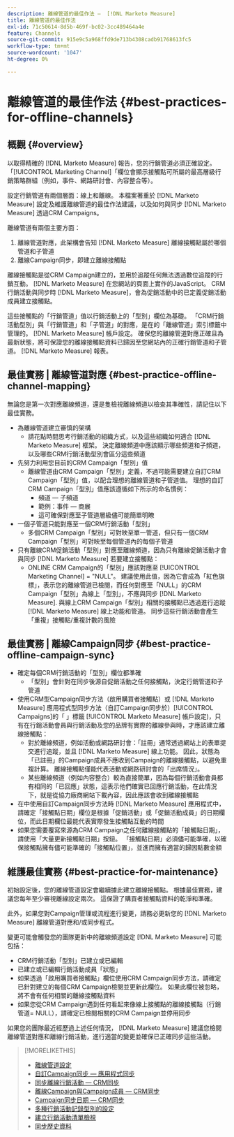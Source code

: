 ```yaml
---
description: 離線管道的最佳作法 —  [!DNL Marketo Measure]
title: 離線管道的最佳作法
exl-id: 71c50614-8d5b-469f-bc02-3cc489464a4e
feature: Channels
source-git-commit: 915e9c5a968ffd9de713b4308cadb91768613fc5
workflow-type: tm+mt
source-wordcount: '1047'
ht-degree: 0%

---
```


# 離線管道的最佳作法 {#best-practices-for-offline-channels}

## 概觀 {#overview}

以取得精確的 [!DNL Marketo Measure] 報告，您的行銷管道必須正確設定。 「[!UICONTROL Marketing Channel]「欄位會顯示接觸點可所屬的最高層級行銷策略群組（例如，事件、網路研討會、內容整合等）。

設定行銷管道有兩個層面：線上和離線。 本檔案著重於 [!DNL Marketo Measure] 設定及維護離線管道的最佳作法建議，以及如何與同步 [!DNL Marketo Measure] 透過CRM Campaigns。

離線管道有兩個主要方面：

1. 離線管道對應，此架構會告知 [!DNL Marketo Measure] 離線接觸點屬於哪個管道和子管道
1. 離線Campaign同步，即建立離線接觸點

離線接觸點是從CRM Campaign建立的，並用於追蹤任何無法透過數位追蹤的行銷互動。 [!DNL Marketo Measure] 在您網站的頁面上實作的JavaScript。 CRM行銷活動與同步時 [!DNL Marketo Measure]，會為促銷活動中的已定義促銷活動成員建立接觸點。

這些接觸點的「行銷管道」值以行銷活動上的「型別」欄位為基礎。 「CRM行銷活動型別」與「行銷管道」和「子管道」的對應，是在的「離線管道」索引標籤中管理的。 [!DNL Marketo Measure] 帳戶設定。 確保您的離線管道對應正確且為最新狀態，將可保證您的離線接觸點資料已歸因至您網站內的正確行銷管道和子管道。 [!DNL Marketo Measure] 報表。

## 最佳實務 | 離線管道對應 {#best-practice-offline-channel-mapping}

無論您是第一次對應離線頻道，還是隻檢視離線頻道以檢查其準確性，請記住以下最佳實務。

* 為離線管道建立審慎的架構
   * 請花點時間思考行銷活動的組織方式，以及這些組織如何適合 [!DNL Marketo Measure] 框架。 決定離線頻道中應該顯示哪些頻道和子頻道，以及哪些CRM行銷活動型別會區分這些頻道
* 先努力利用您目前的CRM Campaign「型別」值
   * 離線管道由CRM Campaign「型別」定義，不過可能需要建立自訂CRM Campaign「型別」值，以配合理想的離線管道和子管道值。 理想的自訂CRM Campaign「型別」值應該遵循如下所示的命名慣例：
      * 頻道 — 子頻道
      * 範例：事件 — 商展
      * 這可確保對應至子管道層級儘可能簡單明瞭
* 一個子管道只能對應至一個CRM行銷活動「型別」
   * 多個CRM Campaign「型別」可對映至單一管道，但只有一個CRM Campaign「型別」可對映至每個管道內的每個子管道
* 只有離線CRM促銷活動「型別」對應至離線頻道，因為只有離線促銷活動才會與同步 [!DNL Marketo Measure] 若要建立接觸點：
   * ONLINE CRM Campaign的「型別」應該對應至 [!UICONTROL Marketing Channel] = &quot;NULL&quot;。 建議使用此值，因為它會成為「紅色旗標」，表示您的離線管道已檢閱，而任何對應至「NULL」的CRM Campaign「型別」為線上「型別」，不應與同步 [!DNL Marketo Measure]. 與線上CRM Campaign「型別」相關的接觸點已透過進行追蹤 [!DNL Marketo Measure] 線上功能和管道。 同步這些行銷活動會產生「重複」接觸點/重複計數的風險

## 最佳實務 | 離線Campaign同步 {#best-practice-offline-campaign-sync}

* 確定每個CRM行銷活動的「型別」欄位都準確
   * 「型別」會針對在同步後源自促銷活動之任何接觸點，決定行銷管道和子管道
* 使用CRM型Campaign同步方法（啟用購買者接觸點）或 [!DNL Marketo Measure] 應用程式型同步方法（自訂Campaign同步於）[!UICONTROL Campaigns]的「 」標籤 [!UICONTROL Marketo Measure] 帳戶設定)，只有在行銷活動會員與行銷活動及您的品牌有實際的離線參與時，才應該建立離線接觸點：
   * 對於離線頻道，例如活動或網路研討會：「註冊」通常透過網站上的表單提交進行追蹤，並且 [!DNL Marketo Measure] 線上功能。 因此，狀態為「已註冊」的Campaign成員不應收到Campaign的離線接觸點，以避免重複計算。 離線接觸點僅能代表活動或網路研討會的「出席情況」。
   * 某些離線頻道（例如內容整合）較為直接簡單，因為每個行銷活動會員都有相同的「已回應」狀態，這表示他們確實已回應行銷活動，在此情況下，就是從協力廠商網站下載內容，因此應該會收到離線接觸點
* 在中使用自訂Campaign同步方法時 [!DNL Marketo Measure] 應用程式中，請確定「接觸點日期」欄位是根據「促銷活動」或「促銷活動成員」的日期欄位，而此日期欄位最能代表實際發生接觸點互動的時間
* 如果您需要覆寫來源為CRM Campaign之任何離線接觸點的「接觸點日期」，請使用「大量更新接觸點日期」按鈕。 「接觸點日期」必須儘可能準確，以確保接觸點擁有儘可能準確的「接觸點位置」，並進而擁有適當的歸因點數金額

## 維護最佳實務 {#best-practice-for-maintenance}

初始設定後，您的離線管道設定會繼續據此建立離線接觸點。 根據最佳實務，建議您每年至少審視離線設定兩次。 這保證了購買者接觸點資料的乾淨和準確。

此外，如果您對Campaign管理或流程進行變更，請務必更新您的 [!DNL Marketo Measure] 離線管道對應和/或同步程式。

變更可能會觸發您的團隊更新中的離線頻道設定 [!DNL Marketo Measure] 可能包括：

* CRM行銷活動「型別」已建立或已編輯
* 已建立或已編輯行銷活動成員「狀態」
* 如果透過「啟用購買者接觸點」欄位使用CRM Campaign同步方法，請確定已針對建立的每個CRM Campaign檢閱並更新此欄位。 如果此欄位被忽略，將不會有任何相關的離線接觸點資料
* 如果您從CRM Campaign遇到任何看起來像線上接觸點的離線接觸點（行銷管道= NULL），請確定已檢閱相關的CRM Campaign並停用同步

如果您的團隊最近經歷過上述任何情況， [!DNL Marketo Measure] 建議您檢閱離線管道對應和離線行銷活動，進行適當的變更並確保已正確同步這些活動。

>[!MORELIKETHIS]
>
>* [離線管道設定](/help/channel-tracking-and-setup/offline-channels/offline-custom-channel-setup.md)
>* [自訂Campaign同步 — 應用程式同步](/help/channel-tracking-and-setup/offline-channels/custom-campaign-sync.md)
>* [同步離線行銷活動 — CRM同步](/help/channel-tracking-and-setup/offline-channels/legacy-processes/syncing-offline-campaigns.md)
>* [離線Campaign與Campaign成員 — CRM同步](/help/channel-tracking-and-setup/offline-channels/legacy-processes/campaigns-and-campaign-members.md)
>* [Campaign同步日期 — CRM同步](/help/channel-tracking-and-setup/offline-channels/legacy-processes/campaign-sync-dates.md)
>* [多種行銷活動記錄型別的設定](/help/channel-tracking-and-setup/offline-channels/configurations-for-multiple-campaign-record-types.md)
>* [建立行銷活動清單檢視](/help/channel-tracking-and-setup/offline-channels/legacy-processes/creating-a-campaign-list-view-for-salesforce-campaigns.md)
>* [同步歷史資料](/help/channel-tracking-and-setup/offline-channels/legacy-processes/syncing-historical-data.md)

